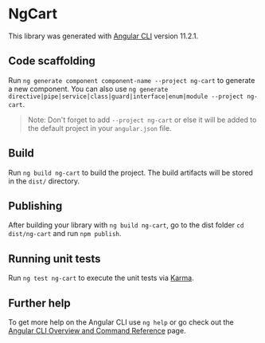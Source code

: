# NgCart

This library was generated with [Angular CLI](https://github.com/angular/angular-cli) version 11.2.1.

## Code scaffolding

Run `ng generate component component-name --project ng-cart` to generate a new component. You can also use `ng generate directive|pipe|service|class|guard|interface|enum|module --project ng-cart`.
> Note: Don't forget to add `--project ng-cart` or else it will be added to the default project in your `angular.json` file. 

## Build

Run `ng build ng-cart` to build the project. The build artifacts will be stored in the `dist/` directory.

## Publishing

After building your library with `ng build ng-cart`, go to the dist folder `cd dist/ng-cart` and run `npm publish`.

## Running unit tests

Run `ng test ng-cart` to execute the unit tests via [Karma](https://karma-runner.github.io).

## Further help

To get more help on the Angular CLI use `ng help` or go check out the [Angular CLI Overview and Command Reference](https://angular.io/cli) page.
